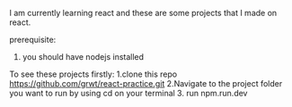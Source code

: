 I am currently learning react and these are some projects that I made on react.



prerequisite:
1. you should have nodejs installed 





To see these projects firstly: 
1.clone this repo https://github.com/grwt/react-practice.git
2.Navigate to the project folder you want to run by using cd <folder name> on your terminal
3. run npm.run.dev

